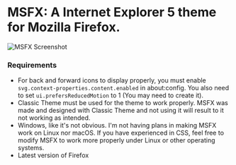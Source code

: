 # MSFX: A Internet Explorer 5 theme for Mozilla Firefox.

![MSFX Screenshot](https://cdn.discordapp.com/attachments/881601449845465098/1102098791663947786/Untitled.png)

### Requirements
- For back and forward icons to display properly, you must enable `svg.context-properties.content.enabled` in about:config. You also need to set `ui.prefersReducedMotion` to 1 (You may need to create it).
- Classic Theme must be used for the theme to work properly. MSFX was made and designed with Classic Theme and not using it will result to it not working as intended.
- Windows, like it's not obvious. I'm not having plans in making MSFX work on Linux nor macOS. If you have experienced in CSS, feel free to modify MSFX to work more properly under Linux or other operating systems.
- Latest version of Firefox

